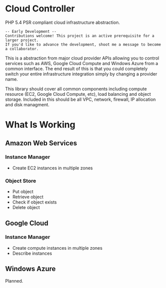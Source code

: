 Cloud Controller
================

PHP 5.4 PSR compliant cloud infrastructure abstraction.

    -- Early Development --
    Contributions welcome! This project is an active prerequisite for a larger project.
    If you'd like to advance the development, shoot me a message to become a collaborator.

This is a abstraction from major cloud provider APIs allowing you to control services such as AWS, Google Cloud Compute
and Windows Azure from a common interface. The end result of this is that you could completely switch your entire
infrastructure integration simply by changing a provider name.

This library should cover all common components including compute resource (EC2, Google Cloud Compute, etc), load
balancing and object storage. Included in this should be all VPC, network, firewall, IP allocation and disk managment.


What Is Working
===============

Amazon Web Services
-------------------

### Instance Manager
* Create EC2 instances in multiple zones

### Object Store
* Put object
* Retrieve object
* Check if object exists
* Delete object


Google Cloud
------------

### Instance Manager
* Create compute instances in multiple zones
* Describe instances

Windows Azure
-------------

Planned.

